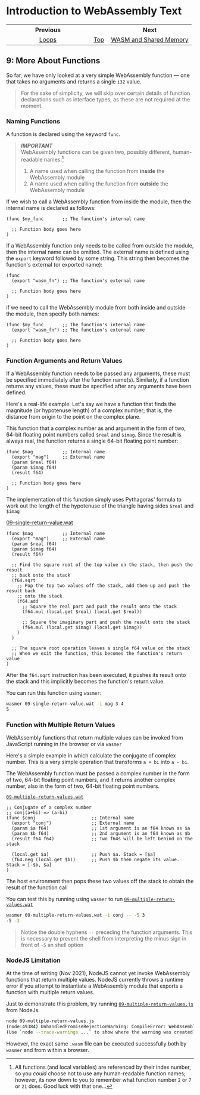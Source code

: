# Introduction to WebAssembly Text
<table style="table-width: fixed; width: 100%">
<tr><th style="width: 45%">Previous</th>
    <th style="width: 10%"></th>
    <th style="width: 45%">Next</th></tr>
<tr><td style="text-align: center"><a href="./08%20Loops.md">Loops</a></td>
    <td style="text-align: center"><a href="./README.md">Top</a></td>
    <td style="text-align: center"><a href="./10%20WASM%20and%20Shared%20Memory.md">WASM and Shared Memory</a></td></tr>
</table>

## 9: More About Functions

So far, we have only looked at a very simple WebAssembly function &mdash; one that takes no arguments and returns a single `i32` value.

> For the sake of simplicity, we will skip over certain details of function declarations such as interface types, as these are not required at the moment.

### Naming Functions

A function is declared using the keyword `func`.

> ***IMPORTANT***  
>WebAssembly functions can be given two, possibly different, human-readable names:[^1]
>
> 1. A name used when calling the function from **inside** the WebAssembly module
> 1. A name used when calling the function from **outside** the WebAssembly module

If we wish to call a WebAssembly function from inside the module, then the internal name is declared as follows:

```wat
(func $my_func       ;; The function's internal name

  ;; Function body goes here
)
```

If a WebAssembly function only needs to be called from outside the module, then the internal name can be omitted.  The external name is defined using the `export` keyword followed by some string.  This string then becomes the function's external (or exported name):

```wat
(func
  (export "wasm_fn") ;; The function's external name

  ;; Function body goes here
)
```

if we need to call the WebAssembly module from both inside and outside the module, then specify both names:

```wat
(func $my_func       ;; The function's internal name
  (export "wasm_fn") ;; The function's external name

  ;; Function body goes here
)
```

### Function Arguments and Return Values

If a WebAssembly function needs to be passed any arguments, these must be specified immediately after the function name(s).  Similarly, if a function returns any values, these must be specified after any arguments have been defined.

Here's a real-life example.  Let's say we have a function that finds the magnitude (or hypotenuse length) of a complex number; that is, the distance from origin to the point on the complex plane.

This function that a complex number as and argument in the form of two, 64-bit floating point numbers called `$real` and `$imag`.  Since the result is always real, the function returns a single 64-bit floating point number:

```wat
(func $mag           ;; Internal name
  (export "mag")     ;; External name
  (param $real f64)
  (param $imag f64)
  (result f64)

  ;; Function body goes here
)
```

The implementation of this function simply uses Pythagoras' formula to work out the length of the hypotenuse of the triangle having sides `$real` and `$imag`

[09-single-return-value.wat](./src/09-single-return-value.wat)
```wat
(func $mag           ;; Internal name
  (export "mag")     ;; External name
  (param $real f64)
  (param $imag f64)
  (result f64)

  ;; Find the square root of the top value on the stack, then push the result
  ;; back onto the stack
  (f64.sqrt
    ;; Pop the top two values off the stack, add them up and push the result back
    ;; onto the stack
    (f64.add
      ;; Square the real part and push the result onto the stack
      (f64.mul (local.get $real) (local.get $real))

      ;; Square the imaginary part and push the result onto the stack
      (f64.mul (local.get $imag) (local.get $imag))
    )
  )
  
  ;; The square root operation leaves a single f64 value on the stack
  ;; When we exit the function, this becomes the function's return value
)
```

After the `f64.sqrt` instruction has been executed, it pushes its result onto the stack and this implicitly becomes the function's return value.

You can run this function using `wasmer`:

```bash
wasmer 09-single-return-value.wat -i mag 3 4
5
```

### Function with Multiple Return Values

WebAssembly functions that return multiple values can be invoked from JavaScript running in the browser or via `wasmer`

Here's a simple example in which calculate the conjugate of complex number.  This is a very simple operation that transforms `a + bi` into `a - bi`.

The WebAssembly function must be passed a complex number in the form of two, 64-bit floating point numbers, and it returns another complex number, also in the form of two, 64-bit floating point numbers.

[`09-multiple-return-values.wat`](./src/09-multiple-return-values.wat)
```wat
;; Conjugate of a complex number
;; conj(a+bi) => (a-bi)
(func $conj                     ;; Internal name
  (export "conj")               ;; External name
  (param $a f64)                ;; 1st argument is an f64 known as $a
  (param $b f64)                ;; 2nd argument is an f64 known as $b
  (result f64 f64)              ;; Two f64s will be left behind on the stack

  (local.get $a)                ;; Push $a. Stack = [$a]
  (f64.neg (local.get $b))      ;; Push $b then negate its value.  Stack = [-$b, $a]
)
```

The host environment then pops these two values off the stack to obtain the result of the function call

You can test this by running using `wasmer` to run [`09-multiple-return-values.wat`](./src/09-multiple-return-values.wat)

```bash
wasmer 09-multiple-return-values.wat -i conj -- -5 3
-5 -3
```

> Notice the double hyphens `--` preceding the function arguments.
> This is necessary to prevent the shell from interpreting the minus sign in front of `-5` an shell option

### NodeJS Limitation

At the time of writing (Nov 2021), NodeJS cannot yet invoke WebAssembly functions that return multiple values.  NodeJS currently throws a runtime error if you attempt to instantiate a WebAssembly module that exports a function with multiple return values.

Just to demonstrate this problem, try running [`09-multiple-return-values.js`](09-multiple-return-values.js) from NodeJs.

```bash
node 09-multiple-return-values.js
(node:49384) UnhandledPromiseRejectionWarning: CompileError: WebAssembly.instantiate(): return count of 2 exceeds internal limit of 1 @+15
(Use `node --trace-warnings ...` to show where the warning was created)
```

However, the exact same `.wasm` file can be executed successfully both by `wasmer` and from within a browser.

[^1]: All functions (and local variables) are referenced by their index number, so you *could* choose not to use any human-readable function names; however, its now down to you to remember what function number `2` or `7` or `21` does.  Good luck with that one...